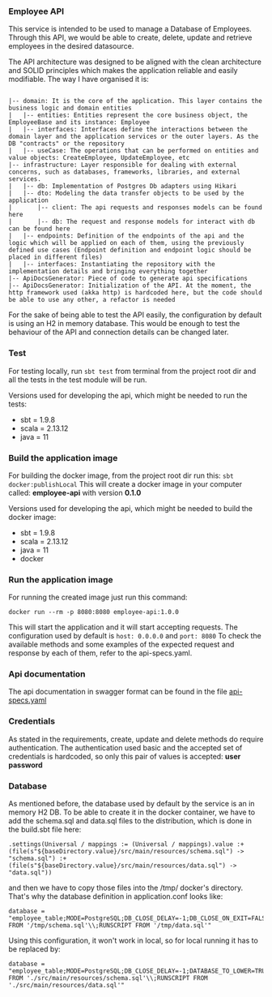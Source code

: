 ### Employee API
This service is intended to be used to manage a Database of Employees. Through this API, 
we would be able to create, delete, update and retrieve employees in the desired datasource.

The API architecture was designed to be aligned with the clean architecture and SOLID principles 
which makes the application reliable and easily modifiable. The way I have organised it is:

<pre><code>
|-- domain: It is the core of the application. This layer contains the business logic and domain entities
|   |-- entities: Entities represent the core business object, the EmployeeBase and its instance: Employee 
|   |-- interfaces: Interfaces define the interactions between the domain layer and the application services or the outer layers. As the DB "contracts" or the repository
|   |-- useCase: The operations that can be performed on entities and value objects: CreateEmployee, UpdateEmployee, etc
|-- infrastructure: Layer responsible for dealing with external concerns, such as databases, frameworks, libraries, and external services.
|   |-- db: Implementation of Postgres Db adapters using Hikari
|   |-- dto: Modeling the data transfer objects to be used by the application
|       |-- client: The api requests and responses models can be found here
|       |-- db: The request and response models for interact with db can be found here
|   |-- endpoints: Definition of the endpoints of the api and the logic which will be applied on each of them, using the previously defined use cases (Endpoint definition and endpoint logic should be placed in different files) 
|   |-- interfaces: Instantiating the repository with the implementation details and bringing everything together
|-- ApiDocsGenerator: Piece of code to generate api specifications
|-- ApiDocsGenerator: Initialization of the API. At the moment, the http framework used (akka http) is hardcoded here, but the code should be able to use any other, a refactor is needed
</code></pre>


For the sake of being able to test the API easily, the configuration by default is using an H2 
in memory database. This would be enough to test the behaviour of the API and connection 
details can be changed later.

### Test
For testing locally, run ```sbt test``` from terminal from the project root dir and all the tests in the test module will be run.

Versions used for developing the api, which might be needed to run the tests:
* sbt = 1.9.8
* scala = 2.13.12
* java = 11

### Build the application image
For building the docker image, from the project root dir run this: ```sbt docker:publishLocal```
This will create a docker image in your computer called: **employee-api** with version **0.1.0**

Versions used for developing the api, which might be needed to build the docker image:
* sbt = 1.9.8
* scala = 2.13.12
* java = 11
* docker

### Run the application image
For running the created image just run this command: 

<code>docker run --rm -p 8080:8080 employee-api:1.0.0</code>

This will start the application and it will start accepting requests.
The configuration used by default is ```host: 0.0.0.0``` and ```port: 8080```
To check the available methods and some examples of the expected request and response by each of them, refer to the api-specs.yaml.

### Api documentation
The api documentation in swagger format can be found in the file [api-specs.yaml](api-specs.yaml)

### Credentials

As stated in the requirements, create, update and delete methods do require authentication.
The authentication used basic and the accepted set of credentials is hardcoded, so only this pair of values is accepted:
**user password**

### Database
As mentioned before, the database used by default by the service is an in memory H2 DB.
To be able to create it in the docker container, we have to add the schema.sql and data.sql files to the distribution,
which is done in the build.sbt file here: 

<pre><code>.settings(Universal / mappings := (Universal / mappings).value :+ (file(s"${baseDirectory.value}/src/main/resources/schema.sql") -> "schema.sql") :+ (file(s"${baseDirectory.value}/src/main/resources/data.sql") -> "data.sql"))</code></pre>

and then we have to copy those files into the /tmp/ docker's directory.
That's why the database definition in application.conf looks like:
<pre><code>database = "employee_table;MODE=PostgreSQL;DB_CLOSE_DELAY=-1;DB_CLOSE_ON_EXIT=FALSE;DATABASE_TO_LOWER=TRUE;INIT=RUNSCRIPT FROM '/tmp/schema.sql'\\;RUNSCRIPT FROM '/tmp/data.sql'"</code></pre>

Using this configuration, it won't work in local, so for local running it has to be replaced by:
<pre><code>database = "employee_table;MODE=PostgreSQL;DB_CLOSE_DELAY=-1;DATABASE_TO_LOWER=TRUE;INIT=RUNSCRIPT FROM './src/main/resources/schema.sql'\\;RUNSCRIPT FROM './src/main/resources/data.sql'"</code></pre>